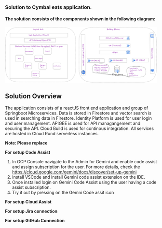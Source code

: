 ###  Solution to Cymbal eats application.
#### The solution consists of the components shown in the following diagram:

![solution high level blueprint](Cloud-Next-Screen-Demo-App-Architecture.png)

## Solution Overview

The application consists of a reactJS front end application and group of Springboot Microservices. Data is stored in Firestore and vector search is used in searching data in Firestore.
Identity Platform is used for user login and user management. APIGEE is used for API managangement and securing the API. Cloud Build is used for continous integration. All services are hosted in Cloud Rund serverless instances.

**Note: Please replace**

**For setup Code Assist**

1. In GCP Console navigate to the Admin for Gemini and enable code assist and assign subscription for the user. For more details, check the https://cloud.google.com/gemini/docs/discover/set-up-gemini
2. Install VSCode and install Gemini code assist extension on the IDE.
3. Once installed login on Gemini Code Assist using the user having a code assist subscription.
4. Try it out by pressing on the Gemni Code assit icon

**For setup Cloud Assist**

**For setup Jira connection**

**For setup GitHub Connection**

